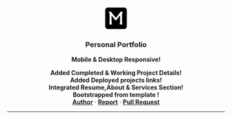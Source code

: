 <p align="center">
  <a href="#"><img src="https://github.com/mza-codes/minimal-react/blob/62fd10162f49d62abf1aa6b4ec1d5fadbab4a38f/public/logo.png" width="50" alt="apple-touch-icon-Copy" border="0"></a>
  <br />
  <h3 align="center">Personal Portfolio</h3>
  <p align="center"><strong>Mobile & Desktop Responsive!</strong> </p>
  <p align="center">
    <b> Added Completed & Working Project Details!</b>
    <br />
    <b>Added Deployed projects links!</b>
    <br />
    <b> Integrated Resume,About & Services Section!</b>
    <br />
     <b>Bootstrapped from template !</b>
    <br />
    <a href="https://github.com/mza-codes/"><strong>Author</strong></a>
    ·
    <a href="https://github.com/mza-codes/mza-codes.github.io/issues/"><strong>Report</strong></a>
    ·
    <a href="https://github.com/mza-codes/mza-codes.github.io/pulls/"><strong>Pull Request</strong></a>
  </p>
</p>

---
